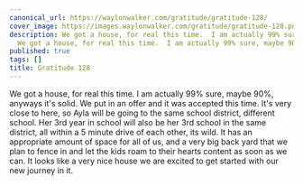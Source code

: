 ```yaml
---
canonical_url: https://waylonwalker.com/gratitude/gratitude-128/
cover_image: https://images.waylonwalker.com/gratitude/gratitude-128.png
description: We got a house, for real this time.  I am actually 99% sure, maybe 90%,
  We got a house, for real this time.  I am actually 99% sure, maybe 90%,
published: true
tags: []
title: Gratitude 128
---
```


We got a house, for real this time.  I am actually 99% sure, maybe 90%, anyways it's solid.  We put in an offer and it was accepted this time. It's very close to here, so Ayla will be going to the same school district, different school.  Her 3rd year in school will also be her 3rd school in the same district, all within a 5 minute drive of each other, its wild.  It has an appropriate amount of space for all of us, and a very big back yard that we plan to fence in and let the kids roam to their hearts content as soon as we can.  It looks like a very nice house we are excited to get started with our new journey in it.